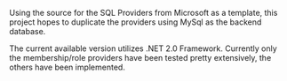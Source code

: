 Using the source for the SQL Providers from Microsoft as a template, this project hopes to duplicate the providers using MySql as the backend database.

The current available version utilizes .NET 2.0 Framework. Currently only the membership/role providers have been tested pretty extensively, the others have been implemented.